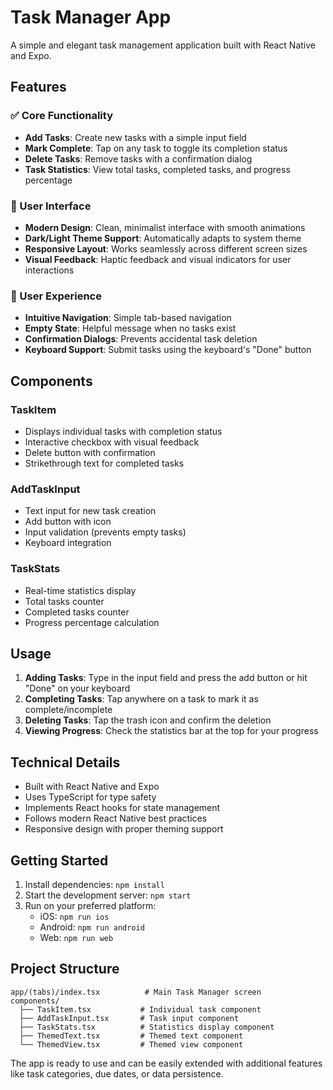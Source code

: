 # Task Manager App

A simple and elegant task management application built with React Native and Expo.

## Features

### ✅ Core Functionality

- **Add Tasks**: Create new tasks with a simple input field
- **Mark Complete**: Tap on any task to toggle its completion status
- **Delete Tasks**: Remove tasks with a confirmation dialog
- **Task Statistics**: View total tasks, completed tasks, and progress percentage

### 🎨 User Interface

- **Modern Design**: Clean, minimalist interface with smooth animations
- **Dark/Light Theme Support**: Automatically adapts to system theme
- **Responsive Layout**: Works seamlessly across different screen sizes
- **Visual Feedback**: Haptic feedback and visual indicators for user interactions

### 📱 User Experience

- **Intuitive Navigation**: Simple tab-based navigation
- **Empty State**: Helpful message when no tasks exist
- **Confirmation Dialogs**: Prevents accidental task deletion
- **Keyboard Support**: Submit tasks using the keyboard's "Done" button

## Components

### TaskItem

- Displays individual tasks with completion status
- Interactive checkbox with visual feedback
- Delete button with confirmation
- Strikethrough text for completed tasks

### AddTaskInput

- Text input for new task creation
- Add button with icon
- Input validation (prevents empty tasks)
- Keyboard integration

### TaskStats

- Real-time statistics display
- Total tasks counter
- Completed tasks counter
- Progress percentage calculation

## Usage

1. **Adding Tasks**: Type in the input field and press the add button or hit "Done" on your keyboard
2. **Completing Tasks**: Tap anywhere on a task to mark it as complete/incomplete
3. **Deleting Tasks**: Tap the trash icon and confirm the deletion
4. **Viewing Progress**: Check the statistics bar at the top for your progress

## Technical Details

- Built with React Native and Expo
- Uses TypeScript for type safety
- Implements React hooks for state management
- Follows modern React Native best practices
- Responsive design with proper theming support

## Getting Started

1. Install dependencies: `npm install`
2. Start the development server: `npm start`
3. Run on your preferred platform:
   - iOS: `npm run ios`
   - Android: `npm run android`
   - Web: `npm run web`

## Project Structure

```
app/(tabs)/index.tsx          # Main Task Manager screen
components/
  ├── TaskItem.tsx           # Individual task component
  ├── AddTaskInput.tsx       # Task input component
  ├── TaskStats.tsx          # Statistics display component
  ├── ThemedText.tsx         # Themed text component
  └── ThemedView.tsx         # Themed view component
```

The app is ready to use and can be easily extended with additional features like task categories, due dates, or data persistence.
